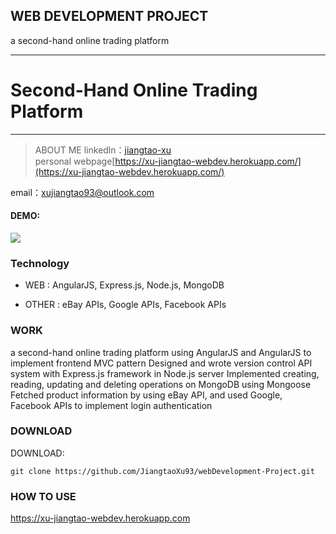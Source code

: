 
## WEB DEVELOPMENT PROJECT
a second-hand online trading platform 


---
# Second-Hand Online Trading Platform
-------------

> ABOUT ME
  linkedln：[jiangtao-xu](https://www.linkedin.com/in/jiangtao-xu/)  
  personal webpage[https://xu-jiangtao-webdev.herokuapp.com/](https://xu-jiangtao-webdev.herokuapp.com/)   
  
  email：xujiangtao93@outlook.com

#### DEMO:  
![](https://github.com/JiangtaoXu93/webDevelopment-Project/blob/master/taoge1.png)

### Technology
- WEB : AngularJS, Express.js, Node.js, MongoDB

- OTHER : eBay APIs, Google APIs, Facebook APIs

### WORK
a second-hand online trading platform using AngularJS and AngularJS to implement frontend MVC pattern
Designed and wrote version control API system with Express.js framework in Node.js server
Implemented creating, reading, updating and deleting operations on MongoDB using Mongoose
Fetched product information by using eBay API, and used Google, Facebook APIs to implement login authentication


### DOWNLOAD
DOWNLOAD:
```
git clone https://github.com/JiangtaoXu93/webDevelopment-Project.git
```

### HOW TO USE
https://xu-jiangtao-webdev.herokuapp.com





